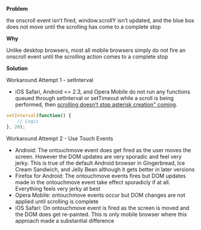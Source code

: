 **Problem**

the onscroll event isn’t fired, window.scrollY isn’t updated, and the blue box does not move until the scrolling has come to a complete stop

**Why**

Unlike desktop browsers, most all mobile browsers simply do not fire an onscroll event until the scrolling action comes to a complete stop

**Solution**

Workaround Attempt 1 - setInterval

- iOS Safari, Android <= 2.3, and Opera Mobile do not run any functions queued through setInterval or setTimeout while a scroll is being performed, then [scrolling doesn’t stop asterisk creation" coming](https://www.tjvantoll.com/demos/2012-08-19/interval).

```javascript
setInterval(function() {
	// Logic
}, 20);
```

Workaround Attempt 2 - Use Touch Events

- Android: The ontouchmove event does get fired as the user moves the screen. However the DOM updates are very sporadic and feel very jerky. This is true of the default Android browser in Gingerbread, Ice Cream Sandwich, and Jelly Bean although it gets better in later versions
- Firefox for Android: The ontouchmove events fires but DOM updates made in the ontouchmove event take effect sporadicly if at all. Everything feels very jerky at best
- Opera Mobile: ontouchmove events occur but DOM changes are not applied until scrolling is complete
- iOS Safari: On ontouchmove event is fired as the screen is moved and the DOM does get re-painted. This is only mobile browser where this approach made a substantial difference
